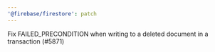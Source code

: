 ```yaml
---
'@firebase/firestore': patch
---
```


Fix FAILED_PRECONDITION when writing to a deleted document in a transaction (#5871)
